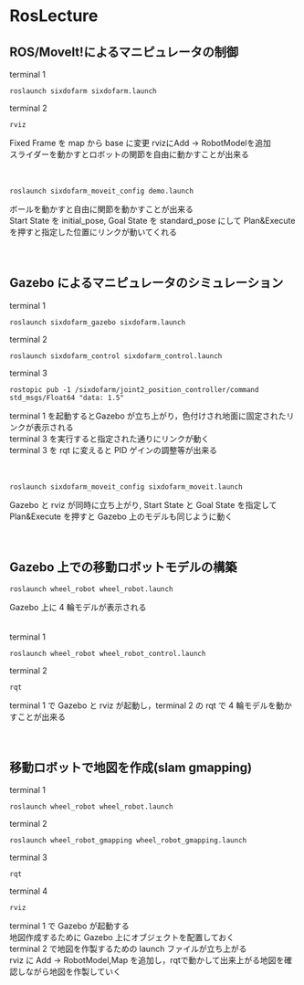 # RosLecture

## ROS/MoveIt!によるマニピュレータの制御
terminal 1
```
roslaunch sixdofarm sixdofarm.launch
```
terminal 2
```
rviz
```
Fixed Frame を map から base に変更
rvizにAdd → RobotModelを追加  
スライダーを動かすとロボットの関節を自由に動かすことが出来る
<br /> 
<br /> 
<br /> 
```
roslaunch sixdofarm_moveit_config demo.launch
```
ボールを動かすと自由に関節を動かすことが出来る  
Start State を initial_pose, Goal State を standard_pose にして Plan&Execute を押すと指定した位置にリンクが動いてくれる
<br /> 
<br /> 
<br /> 
## Gazebo によるマニピュレータのシミュレーション
terminal 1
```
roslaunch sixdofarm_gazebo sixdofarm.launch
```
terminal 2
```
roslaunch sixdofarm_control sixdofarm_control.launch
```
terminal 3
```
rostopic pub -1 /sixdofarm/joint2_position_controller/command std_msgs/Float64 "data: 1.5"
```
terminal 1 を起動するとGazebo が立ち上がり，色付けされ地面に固定されたリンクが表示される  
terminal 3 を実行すると指定された通りにリンクが動く  
terminal 3 を rqt に変えると PID ゲインの調整等が出来る
<br /> 
<br /> 
<br /> 
```
roslaunch sixdofarm_moveit_config sixdofarm_moveit.launch
```
Gazebo と rviz が同時に立ち上がり, Start State と Goal State を指定して Plan&Execute を押すと Gazebo 上のモデルも同じように動く
<br /> 
<br /> 
<br /> 
## Gazebo 上での移動ロボットモデルの構築
```
roslaunch wheel_robot wheel_robot.launch
```
Gazebo 上に 4 輪モデルが表示される
<br /> 
<br /> 
<br /> 
terminal 1
```
roslaunch wheel_robot wheel_robot_control.launch
```
terminal 2
```
rqt
```
terminal 1 で Gazebo と rviz が起動し，terminal 2 の rqt で 4 輪モデルを動かすことが出来る
<br /> 
<br /> 
<br /> 
## 移動ロボットで地図を作成(slam gmapping)
terminal 1
```
roslaunch wheel_robot wheel_robot.launch
```
terminal 2
```
roslaunch wheel_robot_gmapping wheel_robot_gmapping.launch
```
terminal 3
```
rqt
```
terminal 4
```
rviz
```
terminal 1 で Gazebo が起動する  
地図作成するために Gazebo 上にオブジェクトを配置しておく  
terminal 2 で地図を作製するための launch ファイルが立ち上がる  
rviz に Add → RobotModel,Map を追加し，rqtで動かして出来上がる地図を確認しながら地図を作製していく




